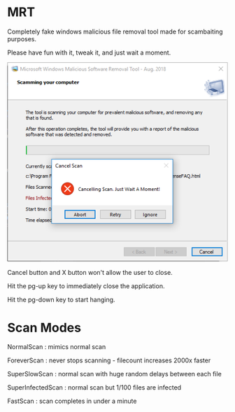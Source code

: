 # MRT
Completely fake windows malicious file removal tool made for scambaiting purposes. 

Please have fun with it, tweak it, and just wait a moment.

![](ScreenShots/Screen1.PNG)

Cancel button and X button won't allow the user to close.

Hit the pg-up key to immediately close the application.

Hit the pg-down key to start hanging. 

# Scan Modes

NormalScan : mimics normal scan

ForeverScan : never stops scanning - filecount increases 2000x faster

SuperSlowScan : normal scan with huge random delays between each file

SuperInfectedScan : normal scan but 1/100 files are infected

FastScan : scan completes in under a minute 


